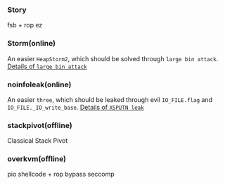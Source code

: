 ### Story

fsb + rop ez

### Storm(online)

An easier `HeapStorm2`, which should be solved through `large bin attack`.
[Details of `large bin attack`](https://github.com/Cossack9989/SEC_LEARNING/blob/master/PWN/20180CTF/heapstorm2/mark.md)

### noinfoleak(online)

An easier `three`, which should be leaked through evil `IO_FILE.flag` and `IO_FILE._IO_write_base`.
[Details of `XSPUTN leak`](https://github.com/Cossack9989/SEC_LEARNING/blob/master/PWN/2018BCTF/three/mark.md)

### stackpivot(offline)

Classical Stack Pivot

### overkvm(offline)

pio shellcode + rop bypass seccomp 